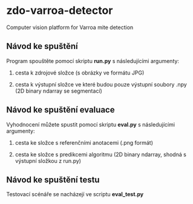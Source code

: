 # zdo-varroa-detector

Computer vision platform for Varroa mite detection

## Návod ke spuštění

Program spouštěte pomocí skriptu **run.py** s následujícími argumenty:

1. cesta k zdrojové složce (s obrázky ve formátu JPG)

2. cesta k výstupní složce ve které budou pouze výstupní soubory .npy (2D binary ndarray se segmentací)

## Návod ke spuštění evaluace

Vyhodnocení můžete spustit pomocí skriptu **eval.py** s následujícími argumenty:

1. cesta ke složce s referenčními anotacemi (.png formát)

2. cesta ke složce s predikcemi algoritmu (2D binary ndarray, shodná s výstupní složkou z run.py)

## Návod ke spuštění testu

Testovací scénáře se nacházejí ve scriptu **eval_test.py**